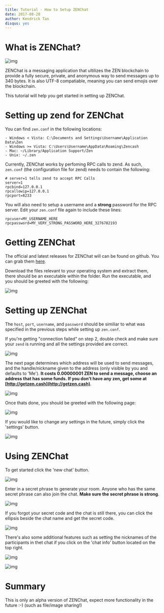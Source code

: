 ```yaml
---
title: Tutorial - How to Setup ZENChat
date: 2017-08-28
author: Kendrick Tan
disqus: yes
---
```


# What is ZENChat?

![img](https://i.imgur.com/7Dc45pR.gif)

ZENChat is a messaging application that ultilizes the ZEN blockchain to provide a fully secure, private, and anonymous way to send messages up to 340 bytes. It is also UTF-8 compatiable, meaning you can send emojis over the blockchain. 

This tutorial will help you get started in setting up ZENChat.

# Setting up zend for ZENChat

You can find `zen.conf` in the following locations:
```
- Windows < Vista: C:\Documents and Settings\Username\Application Data\Zen
- Windows >= Vista: C:\Users\Username\AppData\Roaming\Zencash
- Mac: ~/Library/Application Support/Zen
- Unix: ~/.zen
```

Currently, ZENChat works by perfoming RPC calls to zend. As such, `zen.conf` (the configuration file for zend) needs to contain the following:

```
# server=1 tells zend to accept RPC Calls
server=1
rpcbind=127.0.0.1
rpcallowip=127.0.0.1
rpcport=8233
```

You will also need to setup a username and a <strong>strong</strong> password for the RPC server. Edit your `zen.conf` file again to include these lines:

```
rpcuser=MY_USERNAME_HERE
rpcpassword=MY_VERY_STRONG_PASSWORD_HERE_3276782193
```

# Getting ZENChat

The official and latest releases for ZENChat will can be found on github. You can grab them [here](https://github.com/ZencashOfficial/ZENChat/releases).

Download the files relevant to your operating system and extract them, there should be an executable within the folder. Run the executable, and you should be greeted with the following:

![img](https://i.imgur.com/g1zx2Qs.png)

# Setting up ZENChat

The `host`, `port`, `username`, and `password` should be similiar to what was specified in the previous steps while setting up `zen.conf`.

If you're getting "connection failed" on step 2, double check and make sure your `zend` is running and all the settings provided are correct.

![img](https://i.imgur.com/CqgvWXg.png)

The next page determines which address will be used to send messages, and the handle/nickname given to the address (only visible by you and defaults to 'Me'). __It costs 0.00000001 ZEN to send a message, choose an address that has some funds. If you don't have any zen, get some at [http://getzen.cash](http://getzen.cash)__.

![img](https://i.imgur.com/HuwRRhM.png)

Once thats done, you should be greeted with the following page:

![img](https://i.imgur.com/B8AUxVi.png)

If you would like to change any settings in the future, simply click the 'settings' button.

![img](https://i.imgur.com/gUgCzqm.png)

# Using ZENChat

To get started click the 'new chat' button.

![img](https://i.imgur.com/hXQw35b.png)

Enter in a secret phrase to generate your room. Anyone who has the same secret phrase can also join the chat. __Make sure the secret phrase is strong__.

![img](https://i.imgur.com/0qKnaco.png)

If you forgot your secret code and the chat is still there, you can click the ellipsis beside the chat name and get the secret code.

![img](https://i.imgur.com/E95uHlo.png)

There's also some additional features such as setting the nicknames of the participants in thet chat if you click on the 'chat info' button located on the top right.

![img](https://i.imgur.com/C7iZrOV.png)

![img](https://i.imgur.com/CevVyhI.png)

# Summary

This is only an alpha version of ZENChat, expect more functionality in the future :-) (such as file/image sharing!)